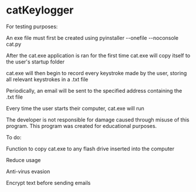 # catKeylogger
For testing purposes:

An exe file must first be created using pyinstaller --onefile --noconsole cat.py

After the cat.exe application is ran for the first time cat.exe will copy itself to the user's startup folder

cat.exe will then begin to record every keystroke made by the user, storing all relevant keystrokes in a .txt file

Periodically, an email will be sent to the specified address containing the .txt file

Every time the user starts their computer, cat.exe will run


The developer is not responsible for damage caused through misuse of this program. This program was created for educational purposes.


To do:

Function to copy cat.exe to any flash drive inserted into the computer

Reduce usage

Anti-virus evasion

Encrypt text before sending emails
